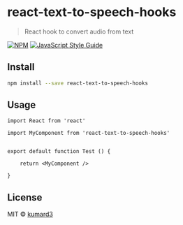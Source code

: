 # react-text-to-speech-hooks

> React hook to convert audio from text 

[![NPM](https://img.shields.io/npm/v/react-text-to-speech-hooks.svg)](https://www.npmjs.com/package/react-text-to-speech-hooks) [![JavaScript Style Guide](https://img.shields.io/badge/code_style-standard-brightgreen.svg)](https://standardjs.com)

## Install

```bash
npm install --save react-text-to-speech-hooks
```

## Usage

```tsx
import React from 'react'

import MyComponent from 'react-text-to-speech-hooks'


export default function Test () {
  
    return <MyComponent />
 
}
```

## License

MIT © [kumard3](https://github.com/kumard3)
